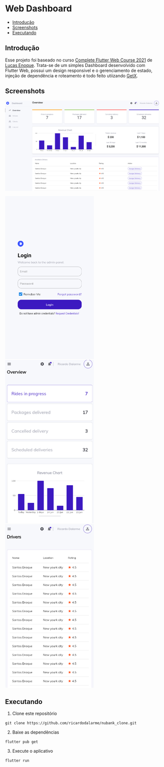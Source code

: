 # Web Dashboard

* [Introdução](#introdução)
* [Screenshots](#screenshots)
* [Executando](#executando)

## Introdução

Esse projeto foi baseado no curso [Complete Flutter Web Course 2021](https://www.youtube.com/watch?v=i6gFRSnE6Ro) de [Lucas Enoque](https://github.com/Santos-Enoque). Trata-se de um simples Dashboard desenvolvido com Flutter Web, possui um design responsivel e o gerenciamento de estado, injeção de dependência e roteamento é todo feito utiizando [GetX](https://pub.dev/packages/get).

## Screenshots
 
<img src="/screenshots/dashboard_large.png"  />

<p float="left">
  <img src="/screenshots/login.png" width="290" />
  <img src="/screenshots/dashboard_small.png" width="290" />
  <img src="/screenshots/drivers_small.png" width="290" />
</p>

## Executando

1. Clone este repositório

```
git clone https://github.com/ricardodalarme/nubank_clone.git
```

2. Baixe as dependências

```
flutter pub get
```

3. Execute o aplicativo

```
flutter run
```
